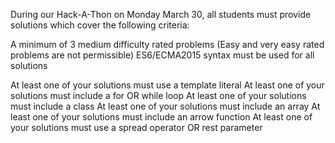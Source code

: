 During our Hack-A-Thon on Monday March 30, all students must provide solutions which cover the following criteria:

A minimum of 3 medium difficulty rated problems (Easy and very easy rated problems are not permissible)
ES6/ECMA2015 syntax must be used for all solutions


At least one of your solutions must use a template literal
At least one of your solutions must include a for OR while loop
At least one of your solutions must include a class
At least one of your solutions must include an array
At least one of your solutions must include an arrow function
At least one of your solutions must use a spread operator OR rest parameter

